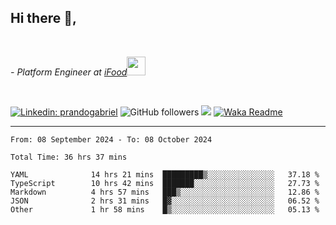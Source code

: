 <h2>Hi there  👋,</h2> </br>

<p><em>- Platform Engineer at <a href="https://www.ifood.com.br/">iFood</a><img src="https://media.giphy.com/media/WUlplcMpOCEmTGBtBW/giphy.gif" width="30"> 
</em></p></br>


[![Linkedin: prandogabriel](https://img.shields.io/badge/-prandogabriel-blue?style=flat-square&logo=Linkedin&logoColor=white&link=https://www.linkedin.com/in/prandogabriel/)](https://www.linkedin.com/in/prandogabriel)
![GitHub followers](https://img.shields.io/github/followers/prandogabriel?label=Follow&style=social)
![](https://visitor-badge.glitch.me/badge?page_id=prandogabriel.prandogabriel)
[![Waka Readme](https://github.com/prandogabriel/prandogabriel/actions/workflows/update-stats.yml.yml/badge.svg)](https://github.com/prandogabriel/prandogabriel/actions/workflows/update-stats.yml.yml)

---

<!--START_SECTION:waka-->

```golang
From: 08 September 2024 - To: 08 October 2024

Total Time: 36 hrs 37 mins

YAML              14 hrs 21 mins  █████████▒░░░░░░░░░░░░░░░   37.18 %
TypeScript        10 hrs 42 mins  ███████░░░░░░░░░░░░░░░░░░   27.73 %
Markdown          4 hrs 57 mins   ███▒░░░░░░░░░░░░░░░░░░░░░   12.86 %
JSON              2 hrs 31 mins   █▓░░░░░░░░░░░░░░░░░░░░░░░   06.52 %
Other             1 hr 58 mins    █▒░░░░░░░░░░░░░░░░░░░░░░░   05.13 %
```

<!--END_SECTION:waka-->
